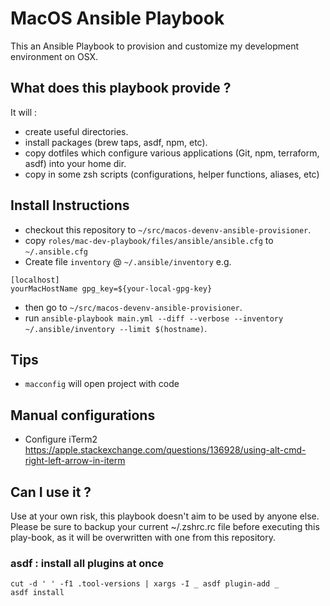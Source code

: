 # MacOS Ansible Playbook

This an Ansible Playbook to provision and customize my development environment on OSX.

## What does this playbook provide ?

It will :
* create useful directories.
* install packages (brew taps, asdf, npm, etc).
* copy dotfiles which configure various applications (Git, npm, terraform, asdf) into your home dir.
* copy in some zsh scripts (configurations, helper functions, aliases, etc)

## Install Instructions

* checkout this repository to `~/src/macos-devenv-ansible-provisioner`.
* copy `roles/mac-dev-playbook/files/ansible/ansible.cfg` to `~/.ansible.cfg`
* Create file `inventory` @ `~/.ansible/inventory` e.g.

```text
[localhost]
yourMacHostName gpg_key=${your-local-gpg-key}
```
* then go to `~/src/macos-devenv-ansible-provisioner`.
* run `ansible-playbook main.yml --diff --verbose --inventory ~/.ansible/inventory --limit $(hostname)`.

## Tips

* `macconfig` will open project with code

## Manual configurations

* Configure iTerm2 <https://apple.stackexchange.com/questions/136928/using-alt-cmd-right-left-arrow-in-iterm>


## Can I use it ?

Use at your own risk, this playbook doesn't aim to be used by anyone else. Please be sure to backup your current ~/.zshrc.rc file before executing this play-book, as it will be overwritten with one from this repository.

### asdf : install all plugins at once

```shell
cut -d ' ' -f1 .tool-versions | xargs -I _ asdf plugin-add _
asdf install
```
